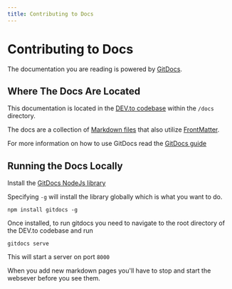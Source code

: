 ```yaml
---
title: Contributing to Docs
---
```


# Contributing to Docs

The documentation you are reading is powered by [GitDocs](https://github.com/timberio/gitdocs).

## Where The Docs Are Located

This documentation is located in the [DEV.to codebase](https://github.com/thepracticaldev/dev.to) within the `/docs` directory.

The docs are a collection of [Markdown files](https://en.wikipedia.org/wiki/Markdown) that also utilize [FrontMatter](https://jekyllrb.com/docs/front-matter/).

For more information on how to use GitDocs read the [GitDocs guide](https://gitdocs.netlify.com)

## Running the Docs Locally

Install the [GitDocs NodeJs library](https://www.npmjs.com/package/gitdocs)

Specifying `-g` will install the library globally which is what you want to do.

```
npm install gitdocs -g
```

Once installed, to run gitdocs you need to navigate to the root
directory of the DEV.to codebase and run

```
gitdocs serve
```

This will start a server on port `8000`

When you add new markdown pages you'll have to stop and start the
websever before you see them.
